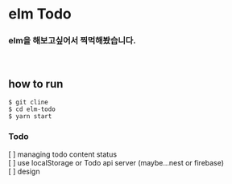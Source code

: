 # elm Todo


### elm을 해보고싶어서 찍먹해봤습니다.  

$~$

## how to run

```shell
$ git cline 
$ cd elm-todo
$ yarn start
```


### Todo
[ ] managing todo content status  
[ ] use localStorage or Todo api server (maybe...nest or firebase)  
[ ] design